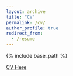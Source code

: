 ```yaml
---
layout: archive
title: "CV"
permalink: /cv/
author_profile: true
redirect_from:
  - /resume
---
```


{% include base_path %}

[CV Here](https://drive.google.com/file/d/1i7V-ZGr6mh4cjiJ87MKcPRFrFWSsLkSA/view?usp=sharing)
